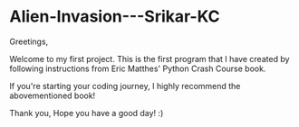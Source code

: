 # Alien-Invasion---Srikar-KC

Greetings,

Welcome to my first project. This is the first program that I have created by following instructions from Eric Matthes' Python Crash Course book.

If you're starting your coding journey, I highly recommend the abovementioned book!

Thank you, Hope you have a good day! :)
